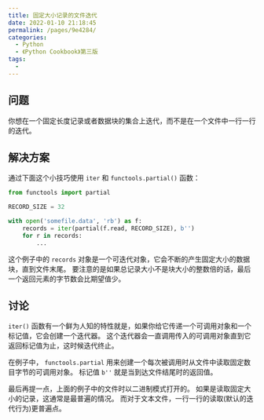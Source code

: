 ```yaml
---
title: 固定大小记录的文件迭代
date: 2022-01-10 21:18:45
permalink: /pages/9e4284/
categories:
  - Python
  - 《Python Cookbook》第三版
tags:
  - 
---
```


## 问题

你想在一个固定长度记录或者数据块的集合上迭代，而不是在一个文件中一行一行的迭代。

## 解决方案

通过下面这个小技巧使用 `iter` 和 `functools.partial()` 函数：

```python
from functools import partial

RECORD_SIZE = 32

with open('somefile.data', 'rb') as f:
    records = iter(partial(f.read, RECORD_SIZE), b'')
    for r in records:
        ...
```

这个例子中的 `records` 对象是一个可迭代对象，它会不断的产生固定大小的数据块，直到文件末尾。 要注意的是如果总记录大小不是块大小的整数倍的话，最后一个返回元素的字节数会比期望值少。

## 讨论

`iter()` 函数有一个鲜为人知的特性就是，如果你给它传递一个可调用对象和一个标记值，它会创建一个迭代器。 这个迭代器会一直调用传入的可调用对象直到它返回标记值为止，这时候迭代终止。

在例子中， `functools.partial` 用来创建一个每次被调用时从文件中读取固定数目字节的可调用对象。 标记值 `b''` 就是当到达文件结尾时的返回值。

最后再提一点，上面的例子中的文件时以二进制模式打开的。 如果是读取固定大小的记录，这通常是最普遍的情况。 而对于文本文件，一行一行的读取(默认的迭代行为)更普遍点。
